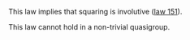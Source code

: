 This law implies that squaring is involutive ([law 151](https://teorth.github.io/equational_theories/implications/?151)).

This law cannot hold in a non-trivial quasigroup.
